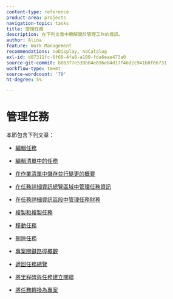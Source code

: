 ```yaml
---
content-type: reference
product-area: projects
navigation-topic: tasks
title: 管理任務
description: 在下列文章中瞭解關於管理工作的資訊。
author: Alina
feature: Work Management
recommendations: noDisplay, noCatalog
exl-id: d87311fc-6f60-4fa8-a180-fda6eae473a0
source-git-commit: b08377e539b04e896e84d17f46d2c941b0f66731
workflow-type: tm+mt
source-wordcount: '79'
ht-degree: 5%

---
```


# 管理任務

本節包含下列文章：

* [編輯任務](../../../manage-work/tasks/manage-tasks/edit-tasks.md)
* [編輯清單中的任務](../../../manage-work/tasks/manage-tasks/edit-tasks-in-a-list.md)
* [在作業清單中儲存並行變更的概要](../../../manage-work/tasks/manage-tasks/save-concurrent-changes-in-a-task-list.md)

  <!--
  <li><a href="../../../manage-work/tasks/manage-tasks/manage-task-details-forms-finances.md" class="MCXref xref" xrefformat="{para}">Manage task details, custom forms, and finances</a> (drafted not to lose the TOC spot, but the article is in draft)</li>
  -->

* [在任務詳細資訊總覽區域中管理任務資訊](../../../manage-work/tasks/manage-tasks/task-information-in-overview.md)
* [在任務詳細資訊區段中管理任務財務](../../../manage-work/tasks/manage-tasks/task-finances-in-details.md)
* [複製和複製任務](../../../manage-work/tasks/manage-tasks/copy-and-duplicate-tasks.md)
* [移動任務](../../../manage-work/tasks/manage-tasks/move-tasks.md)
* [刪除任務](../../../manage-work/tasks/manage-tasks/delete-tasks.md)
* [專案關鍵路徑概觀](../../../manage-work/tasks/manage-tasks/critical-path.md)
* [遞回任務總覽](../../../manage-work/tasks/manage-tasks/recurring-tasks-overview.md)
* [將里程碑與任務建立關聯](../../../manage-work/tasks/manage-tasks/associate-milestones-with-tasks.md)
* [將任務轉換為專案](../../../manage-work/tasks/manage-tasks/convert-task-to-project.md)
